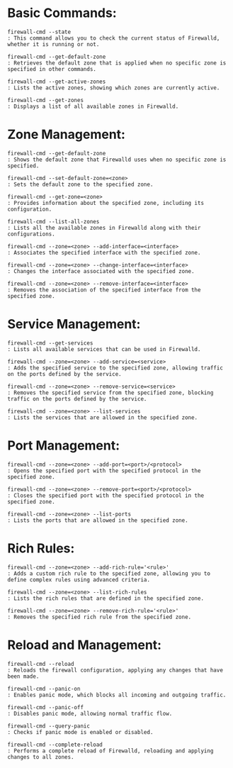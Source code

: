 # Basic Commands:
    firewall-cmd --state
    : This command allows you to check the current status of Firewalld, whether it is running or not.
    
    firewall-cmd --get-default-zone
    : Retrieves the default zone that is applied when no specific zone is specified in other commands.
    
    firewall-cmd --get-active-zones
    : Lists the active zones, showing which zones are currently active.
    
    firewall-cmd --get-zones
    : Displays a list of all available zones in Firewalld.
    
# Zone Management:
    firewall-cmd --get-default-zone
    : Shows the default zone that Firewalld uses when no specific zone is specified.
    
    firewall-cmd --set-default-zone=<zone>
    : Sets the default zone to the specified zone.
    
    firewall-cmd --get-zone=<zone>
    : Provides information about the specified zone, including its configuration.
    
    firewall-cmd --list-all-zones
    : Lists all the available zones in Firewalld along with their configurations.
    
    firewall-cmd --zone=<zone> --add-interface=<interface>
    : Associates the specified interface with the specified zone.
    
    firewall-cmd --zone=<zone> --change-interface=<interface>
    : Changes the interface associated with the specified zone.
    
    firewall-cmd --zone=<zone> --remove-interface=<interface>
    : Removes the association of the specified interface from the specified zone.

# Service Management:
    firewall-cmd --get-services
    : Lists all available services that can be used in Firewalld.
    
    firewall-cmd --zone=<zone> --add-service=<service>
    : Adds the specified service to the specified zone, allowing traffic on the ports defined by the service.
    
    firewall-cmd --zone=<zone> --remove-service=<service>
    : Removes the specified service from the specified zone, blocking traffic on the ports defined by the service.
    
    firewall-cmd --zone=<zone> --list-services
    : Lists the services that are allowed in the specified zone.

# Port Management:
    firewall-cmd --zone=<zone> --add-port=<port>/<protocol>
    : Opens the specified port with the specified protocol in the specified zone.
    
    firewall-cmd --zone=<zone> --remove-port=<port>/<protocol>
    : Closes the specified port with the specified protocol in the specified zone.
    
    firewall-cmd --zone=<zone> --list-ports
    : Lists the ports that are allowed in the specified zone.

# Rich Rules:
    firewall-cmd --zone=<zone> --add-rich-rule='<rule>'
    : Adds a custom rich rule to the specified zone, allowing you to define complex rules using advanced criteria.
    
    firewall-cmd --zone=<zone> --list-rich-rules
    : Lists the rich rules that are defined in the specified zone.
    
    firewall-cmd --zone=<zone> --remove-rich-rule='<rule>'
    : Removes the specified rich rule from the specified zone.
    
# Reload and Management:
    firewall-cmd --reload
    : Reloads the firewall configuration, applying any changes that have been made.
    
    firewall-cmd --panic-on
    : Enables panic mode, which blocks all incoming and outgoing traffic.
    
    firewall-cmd --panic-off
    : Disables panic mode, allowing normal traffic flow.
    
    firewall-cmd --query-panic
    : Checks if panic mode is enabled or disabled.
    
    firewall-cmd --complete-reload
    : Performs a complete reload of Firewalld, reloading and applying changes to all zones.
